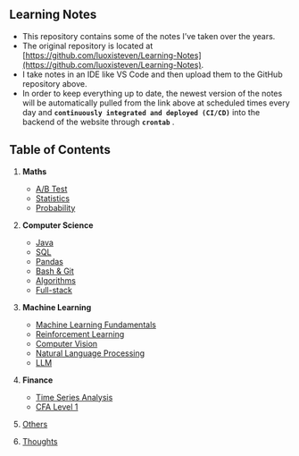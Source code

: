 ## Learning Notes
- This repository contains some of the notes I’ve taken over the years.
- The original repository is located at [https://github.com/luoxisteven/Learning-Notes](https://github.com/luoxisteven/Learning-Notes).
- I take notes in an IDE like VS Code and then upload them to the GitHub repository above.
- In order to keep everything up to date, the newest version of the notes will be automatically pulled from the link above at scheduled times every day and **`continuously integrated and deployed (CI/CD)`** into the backend of the website through **`crontab`** .


## Table of Contents
1) **Maths**
    - [A/B Test](notes-en/AB%20Test.md)
    - [Statistics](notes-en/Statistics.md)
    - [Probability](notes-en/Probability.md)
2) **Computer Science**
    - [Java](notes-en/Java.md)
    - [SQL](notes-en/SQL.md)
    - [Pandas](notes-en/Pandas.md)
    - [Bash & Git](notes-en/bash-git.md)
    - [Algorithms](notes-en/Algorithms.md)
    - [Full-stack](notes-en/Full-stack.md)
3) **Machine Learning**
    - [Machine Learning Fundamentals](notes-en/Machine%20Learning.md)
    - [Reinforcement Learning](notes-en/Reinforcement%20Learning.md)
    - [Computer Vision](notes-en/CV.md)
    - [Natural Language Processing](notes-en/NLP.md)
    - [LLM](notes-cn/LLM.md)
4) **Finance**
    - [Time Series Analysis](notes-en/Time%20Series%20Analysis.md)
    - [CFA Level 1](https://github.com/luoxisteven/Learning-Notes/tree/main/CFA%20Level%201)

5) [Others](notes-en/Others.md)
6) [Thoughts](notes-en/Thoughts.md)
